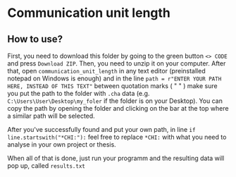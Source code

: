 # Communication unit length

## How to use?
First, you need to download this folder by going to the green button `<> CODE` and press `Download ZIP`. Then, you need to unzip it on your computer. After that, open `communication_unit_length` in any text editor (preinstalled notepad on Windows is enough) and in the line `path = r"ENTER YOUR PATH HERE, INSTEAD OF THIS TEXT"` between quotation marks ( " " ) make sure you put the path to the folder with `.cha` data (e.g. `C:\Users\User\Desktop\my_foler` if the folder is on your Desktop). You can copy the path by opening the folder and clicking on the bar at the top where a similar path will be selected.

After you've successfully found and put your own path, in line `if line.startswith("*CHI:"):` feel free to replace `*CHI:` with what you need to analyse in your own project or thesis.

When all of that is done, just run your programm and the resulting data will pop up, called `results.txt`